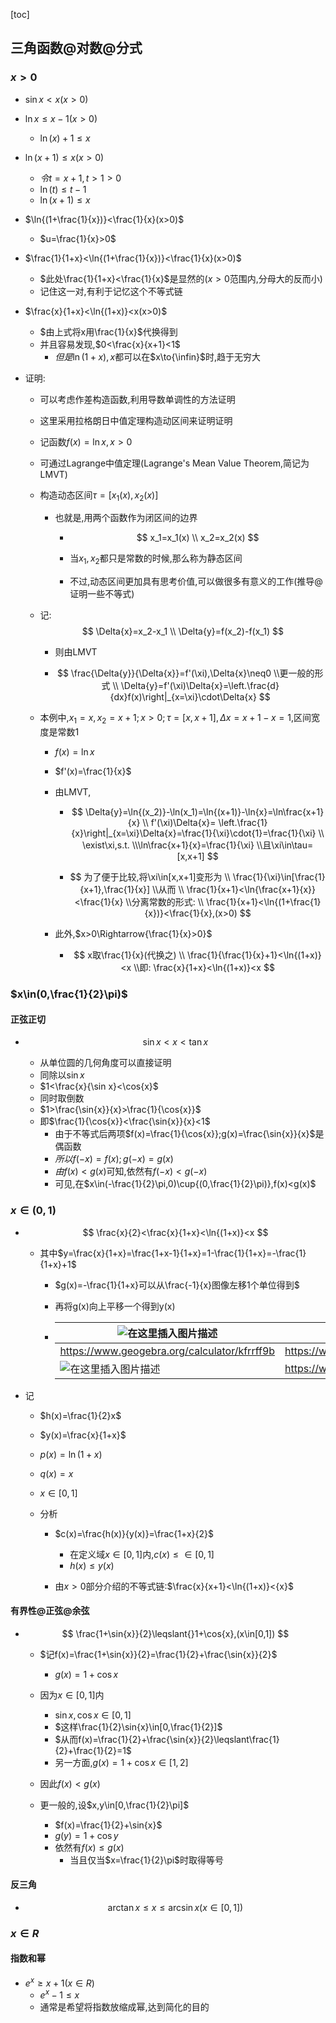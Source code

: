 [toc]

## 三角函数@对数@分式

### $x>0$

- $\sin{x}<x(x>0)$

- $\ln{x}\leqslant{x-1}(x>0)$

  - $\ln{(x)}+1\leqslant{x}$

- $\ln{(x+1)}\leqslant{x}(x>0)$

  - $令t=x+1,t>1>0$
  - $\ln(t)\leqslant{t-1}$
  - $\ln{(x+1)}\leqslant{x}$

- $\ln{(1+\frac{1}{x})}<\frac{1}{x}(x>0)$

  - $u=\frac{1}{x}>0$

- $\frac{1}{1+x}<\ln{(1+\frac{1}{x})}<\frac{1}{x}(x>0)$

  - $此处\frac{1}{1+x}<\frac{1}{x}$是显然的($x>0$范围内,分母大的反而小)
  - 记住这一对,有利于记忆这个不等式链

- $\frac{x}{1+x}<\ln{(1+x)}<x(x>0)$

  - $由上式将x用\frac{1}{x}$代换得到
  - 并且容易发现,$0<\frac{x}{x+1}<1$
    - $但是\ln{(1+x)},x$都可以在$x\to{\infin}$时,趋于无穷大

- 证明:

  - 可以考虑作差构造函数,利用导数单调性的方法证明

  - 这里采用拉格朗日中值定理构造动区间来证明证明

  - 记函数$f(x)=\ln{x},x>0$

  - 可通过Lagrange中值定理(Lagrange's Mean Value Theorem,简记为LMVT)

  - 构造动态区间$\tau=[x_1(x),x_2(x)]$

    - 也就是,用两个函数作为闭区间的边界

      - $$
        x_1=x_1(x)
        \\
        x_2=x_2(x)
        $$

      - 当$x_1,x_2$都只是常数的时候,那么称为静态区间

      - 不过,动态区间更加具有思考价值,可以做很多有意义的工作(推导@证明一些不等式)

  - 记:
    $$
    \Delta{x}=x_2-x_1
    \\
    \Delta{y}=f(x_2)-f(x_1)
    $$

    - 则由LMVT

    - $$
      \frac{\Delta{y}}{\Delta{x}}=f'(\xi),\Delta{x}\neq0
      \\更一般的形式
      \\
      \Delta{y}=f'(\xi)\Delta{x}=\left.\frac{d}{dx}f(x)\right|_{x=\xi}\cdot\Delta{x}
      $$

  - 本例中,$x_1=x,x_2=x+1;x>0;\tau=[x,x+1],\Delta{x}=x+1-x=1$,区间宽度是常数1

    - $f(x)=\ln{x}$

    - $f'(x)=\frac{1}{x}$

    - 由LMVT,

      - $$
        \Delta{y}=\ln{(x_2)}-\ln(x_1)=\ln{(x+1)}-\ln{x}=\ln\frac{x+1}{x}
        \\
        f'(\xi)\Delta{x}=
        \left.\frac{1}{x}\right|_{x=\xi}\Delta{x}=\frac{1}{\xi}\cdot{1}=\frac{1}{\xi}
        \\
        \exist\xi,s.t.
        \\\ln\frac{x+1}{x}=\frac{1}{\xi}
        \\且\xi\in\tau=[x,x+1]
        $$

        

      - $$
        为了便于比较,将\xi\in[x,x+1]变形为
        \\
        \frac{1}{\xi}\in[\frac{1}{x+1},\frac{1}{x}]
        \\从而
        \\
        \frac{1}{x+1}<\ln{\frac{x+1}{x}}<\frac{1}{x}
        \\分离常数的形式:
        \\
        \frac{1}{x+1}<\ln{(1+\frac{1}{x})}<\frac{1}{x},(x>0)
        $$

        

    - 此外,$x>0\Rightarrow{\frac{1}{x}>0}$

      - $$
        x取\frac{1}{x}(代换之)
        \\
        \frac{1}{\frac{1}{x}+1}<\ln{(1+x)}<x
        \\即:
        \frac{x}{1+x}<\ln{(1+x)}<x
        $$

        

    

### $x\in(0,\frac{1}{2}\pi)$

#### 正弦正切

- $$
  \sin{x}<x<\tan{x}
  $$
  
  - 从单位圆的几何角度可以直接证明
  - 同除以$\sin{x}$
  - $1<\frac{x}{\sin x}<\cos{x}$
  - 同时取倒数
  - $1>\frac{\sin{x}}{x}>\frac{1}{\cos{x}}$
  - 即$\frac{1}{\cos{x}}<\frac{\sin{x}}{x}<1$
    - 由于不等式后两项$f(x)=\frac{1}{\cos{x}};g(x)=\frac{\sin{x}}{x}$是偶函数
    - $所以f(-x)=f(x);g(-x)=g(x)$
    - $由f(x)<g(x)$可知,依然有$f(-x)<g(-x)$
    - 可见,在$x\in(-\frac{1}{2}\pi,0)\cup{(0,\frac{1}{2}\pi)},f(x)<g(x)$

### $x\in(0,1)$

- $$
  \frac{x}{2}<\frac{x}{1+x}<\ln{(1+x)}<x
  $$
  
  - 其中$y=\frac{x}{1+x}=\frac{1+x-1}{1+x}=1-\frac{1}{1+x}=-\frac{1}{1+x}+1$
  
    - $g(x)=-\frac{1}{1+x}可以从\frac{-1}{x}图像左移1个单位得到$
    - 再将g(x)向上平移一个得到y(x)
  
  
    - | ![在这里插入图片描述](https://img-blog.csdnimg.cn/503b4dd4a2514d7c9f0f23e011bc5b12.png) | ![](https://img-blog.csdnimg.cn/bee889ef30b44f5d9c45c4c3953ffdeb.png) |      |
      | ------------------------------------------------------------ | ------------------------------------------------------------ | ---- |
      | https://www.geogebra.org/calculator/kfrrff9b                 | https://www.geogebra.org/calculator/vx6xkq8n                 |      |
      | ![在这里插入图片描述](https://img-blog.csdnimg.cn/dfa6920b93d24db89a9dd0c88b9edb12.png) | https://www.geogebra.org/calculator/aqejwzsm                 |      |
  


- 记

  - $h(x)=\frac{1}{2}x$
  - $y(x)=\frac{x}{1+x}$
  - $p(x)=\ln{(1+x)}$
  - $q(x)=x$
  - $x\in{[0,1]}$
  - 分析

    - $c(x)=\frac{h(x)}{y(x)}=\frac{1+x}{2}$

      - 在定义域$x\in[0,1]$内,$c(x)\leqslant\in[0,1]$
      - $h(x)\leqslant{}y(x)$

    - 由$x>0$部分介绍的不等式链:$\frac{x}{x+1}<\ln{(1+x)}<{x}$

#### 有界性@正弦@余弦

- $$
  \frac{1+\sin{x}}{2}\leqslant{}1+\cos{x},(x\in[0,1])
  $$

  - $记f(x)=\frac{1+\sin{x}}{2}=\frac{1}{2}+\frac{\sin{x}}{2}$
    - $g(x)=1+\cos{x}$
  - 因为$x\in[0,1]$内
    - $\sin{x},\cos{x}\in[0,1]$
    - $这样\frac{1}{2}\sin{x}\in[0,\frac{1}{2}]$
    - $从而f(x)=\frac{1}{2}+\frac{\sin{x}}{2}\leqslant\frac{1}{2}+\frac{1}{2}=1$
    - 另一方面,$g(x)=1+\cos{x}\in[1,2]$

  - 因此$f(x)<g(x)$
  - 更一般的,设$x,y\in[0,\frac{1}{2}\pi]$
    - $f(x)=\frac{1}{2}+\sin{x}$
    - $g(y)=1+\cos{y}$
    - 依然有$f(x)\leqslant{g(x)}$
      - 当且仅当$x=\frac{1}{2}\pi$时取得等号


#### 反三角

- $$
  \arctan{x}\leqslant{x}\leqslant{\arcsin{x}}(x\in[0,1])
  $$

  

### $x\in{R}$

#### 指数和幂

- $e^x\geqslant{x+1}(x\in{R})$
  - $e^x-1\leqslant{x}$
  - 通常是希望将指数放缩成幂,达到简化的目的

